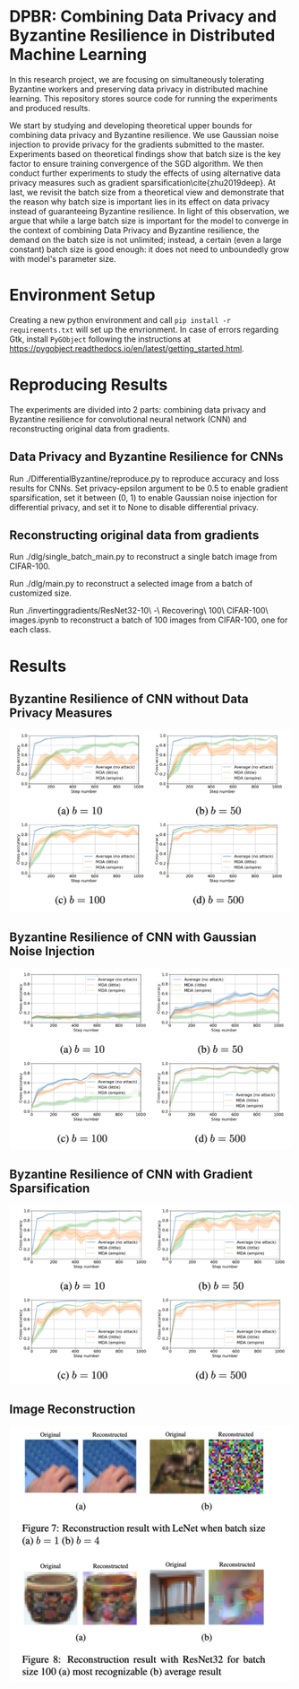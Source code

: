 # DPBR: Combining Data Privacy and Byzantine Resilience in Distributed Machine Learning

In this research project, we are focusing on simultaneously tolerating Byzantine workers and preserving data privacy in distributed machine learning. This repository stores source code for running the experiments and produced results.

We start by studying and developing theoretical upper bounds for combining data privacy and Byzantine resilience. We use Gaussian noise injection to provide privacy for the gradients submitted to the master. Experiments based on theoretical findings show that batch size is the key factor to ensure training convergence of the SGD algorithm. We then conduct further experiments to study the effects of using alternative data privacy measures such as gradient sparsification\cite{zhu2019deep}. At last, we revisit the batch size from a theoretical view and demonstrate that the reason why batch size is important lies in its effect on data privacy instead of guaranteeing Byzantine resilience. In light of this observation, we argue that while a large batch size is important for the model to converge in the context of combining Data Privacy and Byzantine resilience, the demand on the batch size is not unlimited; instead, a certain (even a large constant) batch size is good enough: it does not need to unboundedly grow with model's parameter size.

# Environment Setup
Creating a new python environment and call `pip install -r requirements.txt` will set up the envrionment.
In case of errors regarding Gtk, install `PyGObject` following the instructions at https://pygobject.readthedocs.io/en/latest/getting_started.html.

# Reproducing Results
The experiments are divided into 2 parts: combining data privacy and Byzantine resilience for convolutional neural network (CNN) and reconstructing original data from gradients.

## Data Privacy and Byzantine Resilience for CNNs

Run ./DifferentialByzantine/reproduce.py to reproduce accuracy and loss results for CNNs. Set privacy-epsilon argument to be 0.5 to enable gradient sparsification, set it between (0, 1) to enable Gaussian noise injection for differential privacy, and set it to None to disable differential privacy. 

## Reconstructing original data from gradients

Run ./dlg/single_batch_main.py to reconstruct a single batch image from CIFAR-100.

Run ./dlg/main.py to reconstruct a selected image from a batch of customized size. 

Run ./invertinggradients/ResNet32-10\ -\ Recovering\ 100\ CIFAR-100\ images.ipynb to reconstruct a batch of 100 images from CIFAR-100, one for each class.

# Results
## Byzantine Resilience of CNN without Data Privacy Measures
![](/plots/591_cnn_no_noise.png)

## Byzantine Resilience of CNN with Gaussian Noise Injection
![](/plots/591_cnn_gauss_noise.png)

## Byzantine Resilience of CNN with Gradient Sparsification
![](/plots/591_cnn_grad_sparse.png)

## Image Reconstruction
![](/plots/591_image_reconstruct.png)